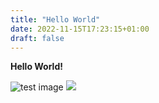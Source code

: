 ```yaml
---
title: "Hello World"
date: 2022-11-15T17:23:15+01:00
draft: false
---
```


**Hello World!**

<!-- Todo Project description -->



![test image](/test1.png)
<img src = "/test1.png">
